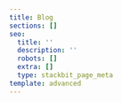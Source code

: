 ```yaml
---
title: Blog
sections: []
seo:
  title: ''
  description: ''
  robots: []
  extra: []
  type: stackbit_page_meta
template: advanced
---
```

